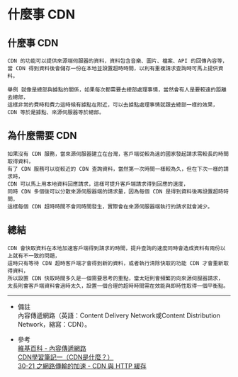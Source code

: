 # 什麼事 CDN

## 什麼事 CDN
    CDN 的功能可以提供來源端伺服器的資料，資料包含音樂、圖片、檔案、API 的回傳內容等，
    當 CDN 得到資料後會儲存一份在本地並設置超時時間，以利有重複請求查詢時可馬上提供資料。
    
    舉例 就像是總部與據點的關係，如果每次都需要去總部處理事情，當然會有人是要較遠的距離去總部，
    這樣非常的費時和費力這時候有據點在附近，可以去據點處理事情就跟去總部一樣的效果，
    CDN 等於是據點、來源伺服器等於總部。

## 為什麼需要 CDN
    如果沒有 CDN 服務，當來源伺服器建立在台灣，客戶端從較為遠的國家發起請求需較長的時間取得資料，
    有了 CDN 服務可以從較近的 CDN 查詢資料，當然第一次時間一樣較為久，但在下次一樣的請求時，
    CDN 可以馬上用本地資料回應請求，這樣可提升客戶端請求得到回應的速度，
    同時 CDN 多個後可以分散來源伺服器端的請求量，因為每個 CDN 是得到資料後再設置超時時間，
    這樣每個 CDN 超時時間不會同時間發生，實際會在來源伺服器端執行的請求就會減少。

## 總結
    CDN 會快取資料在本地加速客戶端得到請求的時間，提升查詢的速度同時會造成資料有兩份以上就有不一致的問題，
    這時只有等待 CDN 超時客戶端才會得到新的資料，或者執行清除快取的功能 CDN 才會重新取得資料，
    所以設置 CDN 快取時間多久是一個需要思考的重點，當太短則會頻繁的向來源伺服器請求，
    太長則會客戶端資料會過時太久，設置一個合理的超時時間需在效能與即時性取得一個平衡點。

---
- 備註
    <br/>
    內容傳遞網路（英語：Content Delivery Network或Content Distribution Network，縮寫：CDN）。
    <br/>

- 參考
    <br/>
    [維基百科 - 內容傳遞網路](https://zh.wikipedia.org/wiki/%E5%85%A7%E5%AE%B9%E5%82%B3%E9%81%9E%E7%B6%B2%E8%B7%AF)
    <br/>
    [CDN學習筆記一（CDN是什麼？）](https://www.itread01.com/content/1544783402.html)
    <br/>
    [30-21 之網路傳輸的加速 - CDN 與 HTTP 緩存](https://ithelp.ithome.com.tw/articles/10225276)
